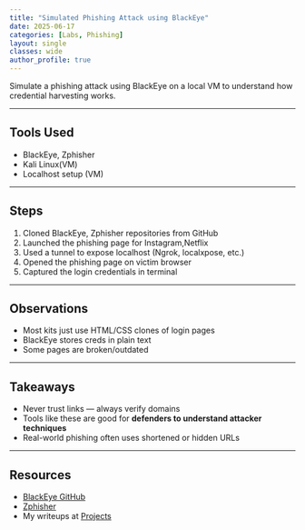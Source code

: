 ```yaml
---
title: "Simulated Phishing Attack using BlackEye"
date: 2025-06-17
categories: [Labs, Phishing]
layout: single
classes: wide
author_profile: true
---
```


Simulate a phishing attack using BlackEye on a local VM to understand how credential harvesting works.

---

## Tools Used

- BlackEye, Zphisher  
- Kali Linux(VM)  
- Localhost setup (VM)

---

## Steps

1. Cloned BlackEye, Zphisher repositories from GitHub
2. Launched the phishing page for Instagram,Netflix
3. Used a tunnel to expose localhost (Ngrok, localxpose, etc.)
4. Opened the phishing page on victim browser
5. Captured the login credentials in terminal

---

## Observations

- Most kits just use HTML/CSS clones of login pages
- BlackEye stores creds in plain text
- Some pages are broken/outdated

---

## Takeaways

- Never trust links — always verify domains
- Tools like these are good for **defenders to understand attacker techniques**
- Real-world phishing often uses shortened or hidden URLs

---

##  Resources

- [BlackEye GitHub](https://github.com/thelinuxchoice/blackeye)
- [Zphisher](https://github.com/htr-tech/zphisher)
- My writeups at [Projects](/posts/)
